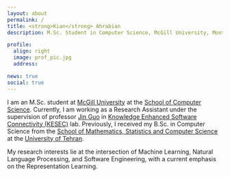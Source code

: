 ```yaml
---
layout: about
permalink: /
title: <strong>Kian</strong> Ahrabian
description: M.Sc. Student in Computer Science, McGill University, Montreal

profile:
  align: right
  image: prof_pic.jpg
  address:

news: true
social: true
---
```


I am an M.Sc. student at [McGill University](http://www.mcgill.ca/) at the [School of Computer Science](http://www.cs.mcgill.ca/). Currently, I am working as a Research Assistant under the supervision of professor [Jin Guo](http://jguo-web.com/) in [Knowledge Enhanced Software Connectivity (KESEC)](http://jguo-web.com/lab.html) lab. Previously, I received my B.Sc. in Computer Science from the [School of Mathematics, Statistics and Computer Science](http://science.ut.ac.ir/en/math) at the [University of Tehran](https://ut.ac.ir/en).

My research interests lie at the intersection of Machine Learning, Natural Language Processing, and Software Engineering, with a current emphasis on the Representation Learning.


